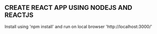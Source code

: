 ## CREATE REACT APP USING NODEJS AND REACTJS 
Install using 'npm install' and run on local browser 'http://localhost:3000/'
